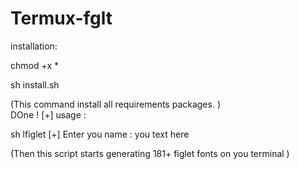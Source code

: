 # Termux-fglt
installation:

chmod +x *

sh install.sh

(This command install all requirements packages. )      
 DOne !
[+] usage :

sh lfiglet
[+] Enter you name : you text here

(Then this script starts generating 181+ figlet fonts on you terminal )
